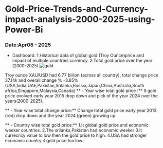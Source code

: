 # Gold-Price-Trends-and-Currency-impact-analysis-2000-2025-using-Power-Bi
### Date:Apr08 - 2025
- Dashboard:
1.Historical data of global gold (Troy Ounce)price and Impact of multiple countries currency.
2.Total gold price over the year (2000-2025)
![gold](https://github.com/user-attachments/assets/dbf0086c-728f-4499-9eb5-e8b52b872ddc)

Troy ounce XAU/USD had 6.77 billion (across all country), total change price 37.14k and overall change % -3.85%
(USA,India,UAE,Pakistan,Srilanka,Russia,Japan,China,Australia,South africa,Singapore,Malaysia,Canada)
** -  Year wise total gold price :**
It gold price evolved  early year 2015 drop down and pick of the year 2024 over the years(2000-2025).

** - Year wise total change price:**
Change total gold price early year 2013 (red) drop down and the year 2024 (green) growing up.

** - Country wise total gold price:**
1.It global gold price and economic weeker countries. 
2.The srilanka,Pakistan had economic weeker 
3.It currecncy value to low then the gold price to high.
4.USA had stronger economic country it gold price too low.
 



